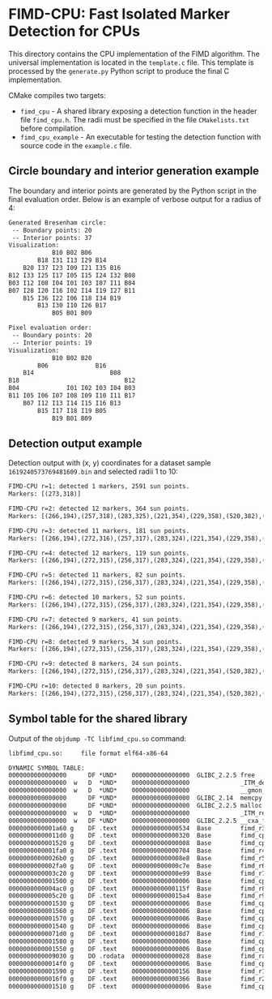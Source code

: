 # FIMD-CPU: Fast Isolated Marker Detection for CPUs

This directory contains the CPU implementation of the FIMD algorithm. The universal implementation is located in the `template.c` file. This template is processed by the `generate.py` Python script to produce the final C implementation. 

CMake compiles two targets:

* `fimd_cpu` - A shared library exposing a detection function in the header file `fimd_cpu.h`. The radii must be specified in the file `CMakelists.txt` before compilation.
* `fimd_cpu_example` - An executable for testing the detection function with source code in the `example.c` file.

## Circle boundary and interior generation example
The boundary and interior points are generated by the Python script in the final evaluation order. Below is an example of verbose output for a radius of 4:

```txt
Generated Bresenham circle:
 -- Boundary points: 20
 -- Interior points: 37
Visualization:
            B10 B02 B06
        B18 I31 I13 I29 B14
    B20 I37 I23 I09 I21 I35 B16
B12 I33 I25 I17 I05 I15 I24 I32 B08
B03 I12 I08 I04 I01 I03 I07 I11 B04
B07 I28 I20 I16 I02 I14 I19 I27 B11
    B15 I36 I22 I06 I18 I34 B19
        B13 I30 I10 I26 B17
            B05 B01 B09

Pixel evaluation order:
 -- Boundary points: 20
 -- Interior points: 19
Visualization:
            B10 B02 B20
        B06             B16
    B14                     B08
B18                             B12
B04             I01 I02 I03 I04 B03
B11 I05 I06 I07 I08 I09 I10 I11 B17
    B07 I12 I13 I14 I15 I16 B13
        B15 I17 I18 I19 B05
            B19 B01 B09
```

## Detection output example
Detection output with (x, y) coordinates for a dataset sample `1619240573769481609.bin` and selected radii 1 to 10:

```txt
FIMD-CPU r=1: detected 1 markers, 2591 sun points.
Markers: [(273,318)]

FIMD-CPU r=2: detected 12 markers, 364 sun points.
Markers: [(266,194),(257,318),(283,325),(221,354),(229,358),(520,382),(523,382),(515,384),(411,407),(379,415),(386,416),(374,416)]

FIMD-CPU r=3: detected 11 markers, 181 sun points.
Markers: [(266,194),(272,316),(257,317),(283,324),(221,354),(229,358),(520,382),(515,384),(379,415),(386,416),(374,416)]

FIMD-CPU r=4: detected 12 markers, 119 sun points.
Markers: [(266,194),(272,315),(256,317),(283,324),(221,354),(229,358),(520,382),(515,384),(412,407),(379,415),(386,416),(374,416)]

FIMD-CPU r=5: detected 11 markers, 82 sun points.
Markers: [(266,194),(272,315),(256,317),(283,324),(221,354),(229,358),(520,382),(515,384),(411,407),(379,415),(386,416)]

FIMD-CPU r=6: detected 10 markers, 52 sun points.
Markers: [(266,194),(272,315),(256,317),(283,324),(221,354),(229,358),(520,382),(411,407),(379,415),(386,416)]

FIMD-CPU r=7: detected 9 markers, 41 sun points.
Markers: [(266,194),(272,315),(256,317),(283,324),(221,354),(229,358),(520,382),(411,407),(379,415)]

FIMD-CPU r=8: detected 9 markers, 34 sun points.
Markers: [(266,194),(272,315),(256,317),(283,324),(221,354),(229,358),(520,382),(411,407),(379,415)]

FIMD-CPU r=9: detected 8 markers, 24 sun points.
Markers: [(266,194),(272,315),(256,317),(283,324),(221,354),(520,382),(411,407),(379,415)]

FIMD-CPU r=10: detected 8 markers, 20 sun points.
Markers: [(266,194),(272,315),(256,317),(283,324),(221,354),(520,382),(411,407),(379,415)]
```

## Symbol table for the shared library

Output of the `objdump -TC libfimd_cpu.so` command:
```txt
libfimd_cpu.so:     file format elf64-x86-64

DYNAMIC SYMBOL TABLE:
0000000000000000      DF *UND*    0000000000000000  GLIBC_2.2.5 free
0000000000000000  w   D  *UND*    0000000000000000              _ITM_deregisterTMCloneTable
0000000000000000  w   D  *UND*    0000000000000000              __gmon_start__
0000000000000000      DF *UND*    0000000000000000  GLIBC_2.14  memcpy
0000000000000000      DF *UND*    0000000000000000  GLIBC_2.2.5 malloc
0000000000000000  w   D  *UND*    0000000000000000              _ITM_registerTMCloneTable
0000000000000000  w   DF *UND*    0000000000000000  GLIBC_2.2.5 __cxa_finalize
0000000000001a60 g    DF .text    0000000000000534  Base        fimd_r3
00000000000011d0 g    DF .text    0000000000000320  Base        fimd_cpu_detect
0000000000001520 g    DF .text    0000000000000008  Base        fimd_cpu_get_radii
0000000000001fa0 g    DF .text    0000000000000704  Base        fimd_r4
00000000000026b0 g    DF .text    00000000000008e8  Base        fimd_r5
0000000000002fa0 g    DF .text    0000000000000c7e  Base        fimd_r6
0000000000003c20 g    DF .text    0000000000000e99  Base        fimd_r7
0000000000001500 g    DF .text    0000000000000006  Base        fimd_cpu_image_height
0000000000004ac0 g    DF .text    000000000000115f  Base        fimd_r8
0000000000005c20 g    DF .text    00000000000015a4  Base        fimd_r9
0000000000001530 g    DF .text    0000000000000006  Base        fimd_cpu_get_max_markers_count
0000000000001560 g    DF .text    0000000000000006  Base        fimd_cpu_get_threshold_sun
0000000000001570 g    DF .text    0000000000000006  Base        fimd_cpu_get_threshold_diff
0000000000001540 g    DF .text    0000000000000006  Base        fimd_cpu_get_max_sun_points_count
00000000000071d0 g    DF .text    00000000000018d7  Base        fimd_r10
0000000000001580 g    DF .text    0000000000000006  Base        fimd_cpu_get_termination_sequence
0000000000001550 g    DF .text    0000000000000006  Base        fimd_cpu_get_threshold_marker
0000000000009030 g    DO .rodata  0000000000000028  Base        fimd_radii_list
00000000000014f0 g    DF .text    0000000000000006  Base        fimd_cpu_image_width
0000000000001590 g    DF .text    0000000000000156  Base        fimd_r1
00000000000016f0 g    DF .text    0000000000000366  Base        fimd_r2
0000000000001510 g    DF .text    0000000000000006  Base        fimd_cpu_get_radii_count
```
